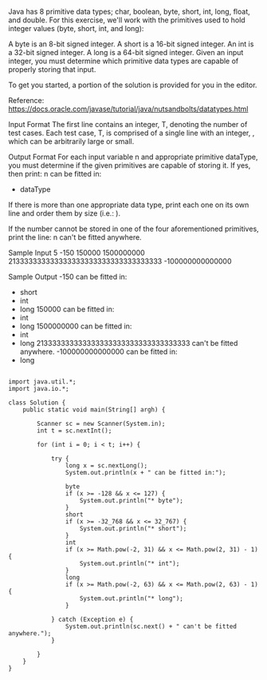 Java has 8 primitive data types; char, boolean, byte, short, int, long,
float, and double. For this exercise, we'll work with the primitives used to
hold integer values (byte, short, int, and long):

A byte is an 8-bit signed integer.
A short is a 16-bit signed integer.
An int is a 32-bit signed integer.
A long is a 64-bit signed integer.
Given an input integer, you must determine which primitive data types are
capable of properly storing that input.

To get you started, a portion of the solution is provided for you in the
editor.

Reference:
https://docs.oracle.com/javase/tutorial/java/nutsandbolts/datatypes.html

Input Format
The first line contains an integer, T, denoting the number of test cases.
Each test case, T, is comprised of a single line with an integer, , which can
be arbitrarily large or small.

Output Format
For each input variable n and appropriate primitive dataType, you must
determine if the given primitives are capable of storing it. If yes, then
print:
n can be fitted in:
* dataType

If there is more than one appropriate data type, print each one on its own
line and order them by size (i.e.: ).

If the number cannot be stored in one of the four aforementioned primitives,
print the line:
n can't be fitted anywhere.

Sample Input
5
-150
150000
1500000000
213333333333333333333333333333333333
-100000000000000

Sample Output
-150 can be fitted in:
* short
* int
* long
150000 can be fitted in:
* int
* long
1500000000 can be fitted in:
* int
* long
213333333333333333333333333333333333 can't be fitted anywhere.
-100000000000000 can be fitted in:
* long

<pre><code>
import java.util.*;
import java.io.*;

class Solution {
    public static void main(String[] argh) {

        Scanner sc = new Scanner(System.in);
        int t = sc.nextInt();

        for (int i = 0; i < t; i++) {

            try {
                long x = sc.nextLong();
                System.out.println(x + " can be fitted in:");

                byte
                if (x >= -128 && x <= 127) {
                    System.out.println("* byte");
                }
                short
                if (x >= -32_768 && x <= 32_767) {
                    System.out.println("* short");
                }
                int
                if (x >= Math.pow(-2, 31) && x <= Math.pow(2, 31) - 1) {
                    System.out.println("* int");
                }
                long
                if (x >= Math.pow(-2, 63) && x <= Math.pow(2, 63) - 1) {
                    System.out.println("* long");
                }

            } catch (Exception e) {
                System.out.println(sc.next() + " can't be fitted anywhere.");
            }

        }
    }
}
</code></pre>